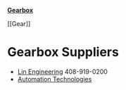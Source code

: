 [**Gearbox**](https://en.wikipedia.org/wiki/Transmission_(mechanics))

[[Gear]]

# Gearbox Suppliers
* [Lin Engineering](http://www.linengineering.com/gearheads/) 408-919-0200
* [Automation Technologies](http://www.automationtechnologiesinc.com/products-page/cnc-gear-box)